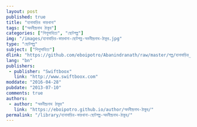 ```yaml
---
layout: post
published: true
title: "হানাবাড়ির কারখানা"
tags: ["অবনীন্দ্রনাথ ঠাকুর"]
categories: ["শিশুসাহিত্য", "ছোটগল্প"]
img: "/images/হানাবাড়ির-কারখানা-ছোটগল্প-অবনীন্দ্রনাথ-ঠাকুর.jpg"
type: "ছোটগল্প"
subject: ["শিশুসাহিত্য"]
dlink: "https://github.com/eboipotro/Abanindranath/raw/master/গল্প/হানাবাড়ির_কারখানা.epub"
lang: "bn"
publishers: 
 - publisher: "Swiftboox"
   link: "http://www.swiftboox.com"
moddate: "2016-04-28"
pubdate: "2013-07-10"
comments: true
authors: 
 - author: "অবনীন্দ্রনাথ ঠাকুর"
   link: "https://eboipotro.github.io/author/অবনীন্দ্রনাথ-ঠাকুর/"
permalink: "/library/হানাবাড়ির-কারখানা-ছোটগল্প-অবনীন্দ্রনাথ-ঠাকুর/"
---
```

